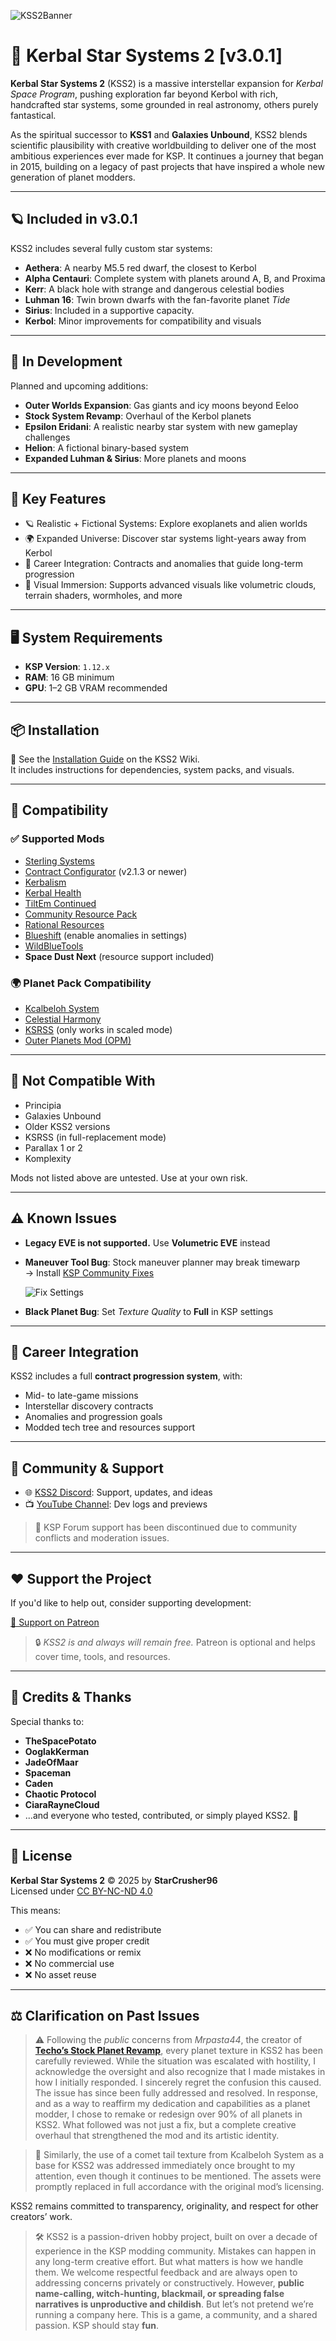 ![KSS2Banner](https://github.com/user-attachments/assets/b3b2adaf-f4bc-4d4f-abfc-13baac337d79)
# 🌌 Kerbal Star Systems 2 \[v3.0.1]

**Kerbal Star Systems 2** (KSS2) is a massive interstellar expansion for *Kerbal Space Program*, pushing exploration far beyond Kerbol with rich, handcrafted star systems, some grounded in real astronomy, others purely fantastical.

As the spiritual successor to **KSS1** and **Galaxies Unbound**, KSS2 blends scientific plausibility with creative worldbuilding to deliver one of the most ambitious experiences ever made for KSP. It continues a journey that began in 2015, building on a legacy of past projects that have inspired a whole new generation of planet modders.

---

## 🪐 Included in v3.0.1

KSS2 includes several fully custom star systems:

- **Aethera**: A nearby M5.5 red dwarf, the closest to Kerbol  
- **Alpha Centauri**: Complete system with planets around A, B, and Proxima  
- **Kerr**: A black hole with strange and dangerous celestial bodies  
- **Luhman 16**: Twin brown dwarfs with the fan-favorite planet *Tide*  
- **Sirius**: Included in a supportive capacity. 
- **Kerbol**: Minor improvements for compatibility and visuals

---

## 🔭 In Development

Planned and upcoming additions:

- **Outer Worlds Expansion**: Gas giants and icy moons beyond Eeloo  
- **Stock System Revamp**: Overhaul of the Kerbol planets  
- **Epsilon Eridani**: A realistic nearby star system with new gameplay challenges
- **Helion**: A fictional binary-based system  
- **Expanded Luhman & Sirius**: More planets and moons

---

## 🚀 Key Features

- 🪐 Realistic + Fictional Systems: Explore exoplanets and alien worlds 
- 🌍 Expanded Universe: Discover star systems light-years away from Kerbol
- 🔁 Career Integration: Contracts and anomalies that guide long-term progression
- 🌌 Visual Immersion: Supports advanced visuals like volumetric clouds, terrain shaders, wormholes, and more

---

## 🖥️ System Requirements

- **KSP Version**: `1.12.x`  
- **RAM**: 16 GB minimum  
- **GPU**: 1–2 GB VRAM recommended

---

## 📦 Installation

📖 See the [Installation Guide](https://github.com/StarCrusher96/Kerbal-Star-Systems-2/wiki/%F0%9F%9A%80-How-to-Install-Kerbal-Star-Systems-2) on the KSS2 Wiki.  
It includes instructions for dependencies, system packs, and visuals.

---

## 🔌 Compatibility

### ✅ Supported Mods

- [Sterling Systems](https://forum.kerbalspaceprogram.com/topic/219609)  
- [Contract Configurator](https://github.com/KSP-RO/ContractConfigurator) (v2.1.3 or newer)  
- [Kerbalism](https://forum.kerbalspaceprogram.com/topic/190382)  
- [Kerbal Health](https://forum.kerbalspaceprogram.com/topic/155313)  
- [TiltEm Continued](https://spacedock.info/mod/3909/TiltEm%20Continued)  
- [Community Resource Pack](https://github.com/UmbraSpaceIndustries/CommunityResourcePack)  
- [Rational Resources](https://forum.kerbalspaceprogram.com/topic/184875)  
- [Blueshift](https://github.com/Angel-125/Blueshift) (enable anomalies in settings)  
- [WildBlueTools](https://github.com/Angel-125/WildBlueTools)  
- **Space Dust Next** (resource support included)

### 🌍 Planet Pack Compatibility

- [Kcalbeloh System](https://github.com/jcyuan06/Kcalbeloh-System/releases/tag/v1.1.8)  
- [Celestial Harmony](https://github.com/ProximaCentauri-star/Celestial-Harmony)  
- [KSRSS](https://github.com/KSP-RO/KSRSS) (only works in scaled mode)  
- [Outer Planets Mod (OPM)](https://github.com/Poodmund/Outer-Planets-Mod)

---

## 🚫 Not Compatible With

- Principia  
- Galaxies Unbound  
- Older KSS2 versions  
- KSRSS (in full-replacement mode)  
- Parallax 1 or 2  
- Komplexity

Mods not listed above are untested. Use at your own risk.

---

## ⚠️ Known Issues

- **Legacy EVE is not supported.** Use **Volumetric EVE** instead  
- **Maneuver Tool Bug**: Stock maneuver planner may break timewarp  
  → Install [KSP Community Fixes](https://github.com/KSPModdingLibs/KSPCommunityFixes)

  ![Fix Settings](https://raw.githubusercontent.com/KSPModdingLibs/KSPCommunityFixes/master/Screenshots/settings.gif)

- **Black Planet Bug**: Set *Texture Quality* to **Full** in KSP settings

---

## 🎯 Career Integration

KSS2 includes a full **contract progression system**, with:
- Mid- to late-game missions  
- Interstellar discovery contracts  
- Anomalies and progression goals  
- Modded tech tree and resources support

---

## 💬 Community & Support

- 🌐 [KSS2 Discord](https://discord.com/invite/8mKywDaujE): Support, updates, and ideas  
- 📺 [YouTube Channel](https://www.youtube.com/channel/UCrEUo4-6hNuVxUPEKNv8EcA): Dev logs and previews

> 🛑 KSP Forum support has been discontinued due to community conflicts and moderation issues.

---

## ❤️ Support the Project

If you'd like to help out, consider supporting development:

[🎁 Support on Patreon](https://www.patreon.com/c/StarCrusher96)

> 🔒 *KSS2 is and always will remain free.* 
> Patreon is optional and helps cover time, tools, and resources.

---

## 🙏 Credits & Thanks

Special thanks to:

- **TheSpacePotato**  
- **OoglakKerman**  
- **JadeOfMaar**  
- **Spaceman**  
- **Caden**  
- **Chaotic Protocol**  
- **CiaraRayneCloud**  
- ...and everyone who tested, contributed, or simply played KSS2. 🖤

---

## 📜 License

**Kerbal Star Systems 2** © 2025 by **StarCrusher96**  
Licensed under [CC BY-NC-ND 4.0](https://creativecommons.org/licenses/by-nc-nd/4.0/)

This means:
- ✅ You can share and redistribute
- ✅ You must give proper credit 
- ❌ No modifications or remix
- ❌ No commercial use  
- ❌ No asset reuse

---

## ⚖️ Clarification on Past Issues

> ⚠️ Following the *public* concerns from *Mrpasta44*, the creator of [**Techo’s Stock Planet Revamp**](https://forum.kerbalspaceprogram.com/topic/219196-techos-stock-planet-revamp-v010/), every planet texture in KSS2 has been carefully reviewed.
> While the situation was escalated with hostility, I acknowledge the oversight and also recognize that I made mistakes in how I initially responded. I sincerely regret the confusion this caused. The issue has since been fully addressed and resolved.
> In response, and as a way to reaffirm my dedication and capabilities as a planet modder, I chose to remake or redesign over 90% of all planets in KSS2. What followed was not just a fix, but a complete creative overhaul that strengthened the mod and its artistic identity.

> 🔹 Similarly, the use of a comet tail texture from Kcalbeloh System as a base for KSS2 was addressed immediately once brought to my attention, even though it continues to be mentioned. The assets were promptly replaced in full accordance with the original mod’s licensing.

KSS2 remains committed to transparency, originality, and respect for other creators’ work.

> 🛠️ KSS2 is a passion-driven hobby project, built on over a decade of experience in the KSP modding community. Mistakes can happen in any long-term creative effort. But what matters is how we handle them.
> We welcome respectful feedback and are always open to addressing concerns privately or constructively. However, **public name-calling, witch-hunting, blackmail, or spreading false narratives is unproductive and childish**. But let’s not pretend we’re running a company here. This is a game, a community, and a shared passion. KSP should stay **fun**.
